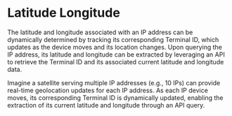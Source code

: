 # Latitude Longitude

The latitude and longitude associated with an IP address can be dynamically determined by tracking its corresponding Terminal ID, which updates as the device moves and its location changes. Upon querying the IP address, its latitude and longitude can be extracted by leveraging an API to retrieve the Terminal ID and its associated current latitude and longitude data.

Imagine a satellite serving multiple IP addresses (e.g., 10 IPs) can provide real-time geolocation updates for each IP address. As each IP device moves, its corresponding Terminal ID is dynamically updated, enabling the extraction of its current latitude and longitude through an API query.